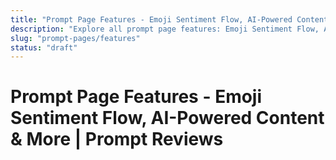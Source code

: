 ```yaml
---
title: "Prompt Page Features - Emoji Sentiment Flow, AI-Powered Content & More | Prompt Reviews"
description: "Explore all prompt page features: Emoji Sentiment Flow, AI-powered content generation, QR codes, customization, analytics, and more."
slug: "prompt-pages/features"
status: "draft"
---
```


# Prompt Page Features - Emoji Sentiment Flow, AI-Powered Content & More | Prompt Reviews

